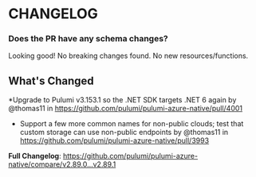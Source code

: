 # CHANGELOG

### Does the PR have any schema changes?

Looking good! No breaking changes found.
No new resources/functions.

<!-- Release notes generated using configuration in .github/release.yml at v2.89.1 -->

## What's Changed
*Upgrade to Pulumi v3.153.1 so the .NET SDK targets .NET 6 again by @thomas11 in https://github.com/pulumi/pulumi-azure-native/pull/4001
* Support a few more common names for non-public clouds; test that custom storage can use non-public endpoints by @thomas11 in https://github.com/pulumi/pulumi-azure-native/pull/3993


**Full Changelog**: https://github.com/pulumi/pulumi-azure-native/compare/v2.89.0...v2.89.1